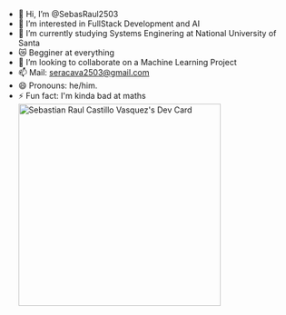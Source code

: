 - 👋 Hi, I’m @SebasRaul2503
- 👀 I’m interested in FullStack Development and AI
- 🌱 I’m currently studying Systems Enginering at National University of Santa
- 😿 Begginer at everything
- 💞️ I’m looking to collaborate on a Machine Learning Project
- 📫 Mail: seracava2503@gmail.com
- 😄 Pronouns: he/him.
- ⚡ Fun fact: I'm kinda bad at maths
<a href="https://app.daily.dev/kirisu2503"><img src="https://api.daily.dev/devcards/v2/bHPN7d546uLOklOk1AHZJ.png?type=default&r=khw" width="356" alt="Sebastian Raul Castillo Vasquez's Dev Card"/></a>
